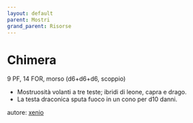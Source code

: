 ```yaml
---
layout: default
parent: Mostri
grand_parent: Risorse 
--- 
```


# Chimera
9 PF, 14 FOR, morso (d6+d6+d6, scoppio)  
- Mostruosità volanti a tre teste; ibridi di leone, capra e drago.
- La testa draconica sputa fuoco in un cono per d10 danni.  

autore: [xenio](https://xenioinabottle.blogspot.com) 
